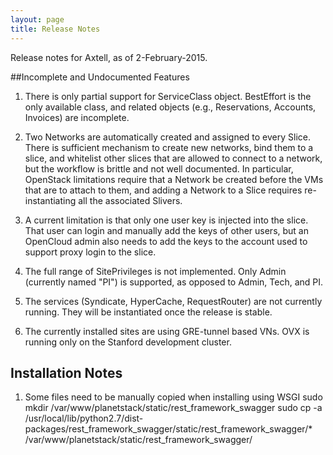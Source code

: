 ```yaml
---
layout: page
title: Release Notes
---
```


Release notes for Axtell, as of 2-February-2015.

##Incomplete and Undocumented Features

1. There is only partial support for ServiceClass object.
   BestEffort is the only available class, and related objects
   (e.g., Reservations, Accounts, Invoices) are incomplete. 

2. Two Networks are automatically created and assigned to every
   Slice. There is sufficient mechanism to create new networks, bind
   them to a slice, and whitelist other slices that are allowed to
   connect to a network, but the workflow is brittle and not well
   documented. In particular, OpenStack limitations require that a
   Network be created before the VMs that are to attach to them, and
   adding a Network to a Slice requires re-instantiating all the
   associated Slivers.

3. A current limitation is that only one user key is injected into the
   slice. That user can login and manually add the keys of other users,
   but an OpenCloud admin also needs to add the keys to the account used
   to support proxy login to the slice.

4. The full range of SitePrivileges is not implemented. Only Admin 
   (currently named "PI") is supported, as opposed to Admin, Tech,
   and PI.

5. The services (Syndicate, HyperCache, RequestRouter) are not
   currently running. They will be instantiated once the release
   is stable.

6. The currently installed sites are using GRE-tunnel based VNs. OVX
   is running only on the Stanford development cluster.

## Installation Notes

1. Some files need to be manually copied when installing using WSGI
    sudo mkdir /var/www/planetstack/static/rest_framework_swagger
    sudo cp -a /usr/local/lib/python2.7/dist-packages/rest_framework_swagger/static/rest_framework_swagger/* /var/www/planetstack/static/rest_framework_swagger/


